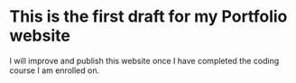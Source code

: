 # This is the first draft for my Portfolio website

I will improve and publish this website once I have completed the coding course I am enrolled on.
